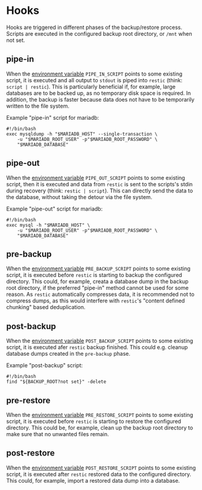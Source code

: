 # Hooks
Hooks are triggered in different phases of the backup/restore process. Scripts
are executed in the configured backup root directory, or `/mnt` when not set.

## pipe-in
When the [environment variable][envs] `PIPE_IN_SCRIPT` points to some existing
script, it is executed and all output to `stdout` is piped into `restic` (think:
`script | restic`). This is particularly beneficial if, for example, large
databases are to be backed up, as no temporary disk space is required. In
addition, the backup is faster because data does not have to be temporarily
written to the file system.

Example "pipe-in" script for mariadb:
```
#!/bin/bash
exec mysqldump -h "$MARIADB_HOST" --single-transaction \
    -u "$MARIADB_ROOT_USER" -p"$MARIADB_ROOT_PASSWORD" \
    "$MARIADB_DATABASE"
```

## pipe-out
When the [environment variable][envs] `PIPE_OUT_SCRIPT` points to some existing
script, then it is executed and data from `restic` is sent to the scripts's
stdin during recovery (think: `restic | script`). This can directly send the
data to the database, without taking the detour via the file system.

Example "pipe-out" script for mariadb:
```
#!/bin/bash
exec mysql -h "$MARIADB_HOST" \
    -u "$MARIADB_ROOT_USER" -p"$MARIADB_ROOT_PASSWORD" \
    "$MARIADB_DATABASE"
```

## pre-backup
When the [environment variable][envs] `PRE_BACKUP_SCRIPT` points to some
existing script, it is executed before `restic` is starting to backup the
configured directory. This could, for example, creata a database dump in the
backup root directory, if the preferred "pipe-in" method cannot be used for some
reason. As `restic` automatically compresses data, it is recommended not to
compress dumps, as this would interfere with `restic`'s "content defined
chunking" based deduplication.

## post-backup
When the [environment variable][envs] `POST_BACKUP_SCRIPT` points to some
existing script, it is executed afer `restic` backup finished. This could e.g.
cleanup database dumps created in the `pre-backup` phase.

Example "post-backup" script:
```
#!/bin/bash
find "${BACKUP_ROOT?not set}" -delete
```

## pre-restore
When the [environment variable][envs] `PRE_RESTORE_SCRIPT` points to some
existing script, it is executed before `restic` is starting to restore the
configured directory. This could be, for example, clean up the backup root
directory to make sure that no unwanted files remain.


## post-restore
When the [environment variable][envs] `POST_RESTORE_SCRIPT` points to some
existing script, it is executed after `restic` restored data to the configured
directory. This could, for example, import a restored data dump into a database.

[envs]: environment.md